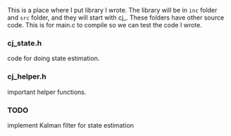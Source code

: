 This is a place where I put library I wrote. The library will be in ```inc``` folder and ```src``` folder, and they will start with cj_. These folders have other source code. This is for main.c to compile so we can test the code I wrote.

### cj_state.h
code for doing state estimation. 

### cj_helper.h
important helper functions. 

### TODO
implement Kalman filter for state estimation
